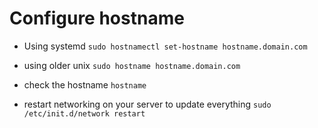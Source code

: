  # Configure hostname
 
 - Using systemd
 ```sudo hostnamectl set-hostname hostname.domain.com```

- using older unix
```sudo hostname hostname.domain.com```

- check the hostname
```hostname```

- restart networking on your server to update everything
```sudo /etc/init.d/network restart```




